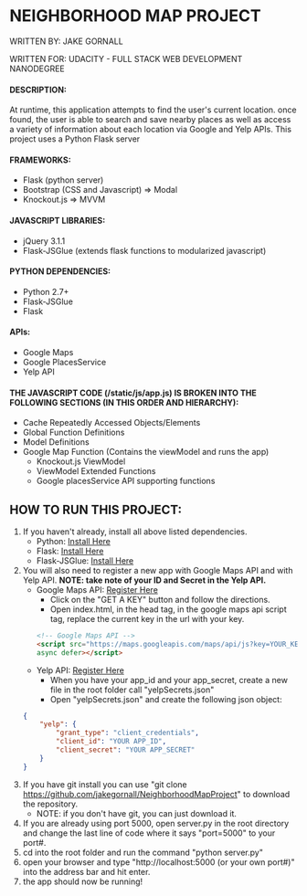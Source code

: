 
# NEIGHBORHOOD MAP PROJECT  
<p>WRITTEN BY: JAKE GORNALL</p>
<p>WRITTEN FOR: UDACITY - FULL STACK WEB DEVELOPMENT NANODEGREE</p>
 
#### DESCRIPTION:  
<p>At runtime, this application attempts to find the user's current location. 
once found, the user is able to search and save nearby places as well as
access a variety of information about each location via Google and Yelp APIs.
This project uses a Python Flask server</p>

#### FRAMEWORKS:  
- Flask (python server)  
- Bootstrap (CSS and Javascript) => Modal
- Knockout.js => MVVM

#### JAVASCRIPT LIBRARIES:  
- jQuery 3.1.1
- Flask-JSGlue (extends flask functions to modularized javascript)

#### PYTHON DEPENDENCIES:  
- Python 2.7+
- Flask-JSGlue
- Flask

#### APIs:  
- Google Maps
- Google PlacesService
- Yelp API

#### THE JAVASCRIPT CODE (/static/js/app.js) IS BROKEN INTO THE FOLLOWING SECTIONS (IN THIS ORDER AND HIERARCHY):  
+ Cache Repeatedly Accessed Objects/Elements  
+ Global Function Definitions  
+ Model Definitions  
+ Google Map Function (Contains the viewModel and runs the app)  
    - Knockout.js ViewModel  
    - ViewModel Extended Functions  
    - Google placesService API supporting functions

## HOW TO RUN THIS PROJECT:
1. If you haven't already, install all above listed dependencies.
    - Python: <a href="https://www.python.org/downloads/">Install Here</a>
    - Flask: <a href="http://flask.pocoo.org/docs/0.11/installation/">Install Here</a>
    - Flask-JSGlue: <a href="http://stewartjpark.com/Flask-JSGlue/">Install Here</a>
2. You will also need to register a new app with Google Maps API and with Yelp API. **NOTE: take note of your ID and Secret in the Yelp API.**
    - Google Maps API: <a href="https://developers.google.com/maps/web/">Register Here</a>
        + Click on the "GET A KEY" button and follow the directions.
        + Open index.html, in the head tag, in the google maps api script tag, replace the current key in the url with your key.
        ```html
        <!-- Google Maps API -->
        <script src="https://maps.googleapis.com/maps/api/js?key=YOUR_KEY_GOES_HERE&callback=initMap&libraries=places"
        async defer></script>
        ```
    - Yelp API: <a href="https://www.yelp.com/developers/v2/manage_api_keys">Register Here</a>
        + When you have your app_id and your app_secret, create a new file in the root folder call "yelpSecrets.json"
        + Open "yelpSecrets.json" and create the following json object:
    ```json
    {
        "yelp": {
            "grant_type": "client_credentials",
            "client_id": "YOUR APP_ID",
            "client_secret": "YOUR APP_SECRET"
        }
    }
    ```
3. If you have git install you can use "git clone https://github.com/jakegornall/NeighborhoodMapProject" to download the repository.
    - NOTE: if you don't have git, you can just download it.
4. If you are already using port 5000, open server.py in the root directory and change the last line of code where it says "port=5000" to your port#.
5. cd into the root folder and run the command "python server.py"
6. open your browser and type "http://localhost:5000 (or your own port#)" into the address bar and hit enter.
7. the app should now be running!

